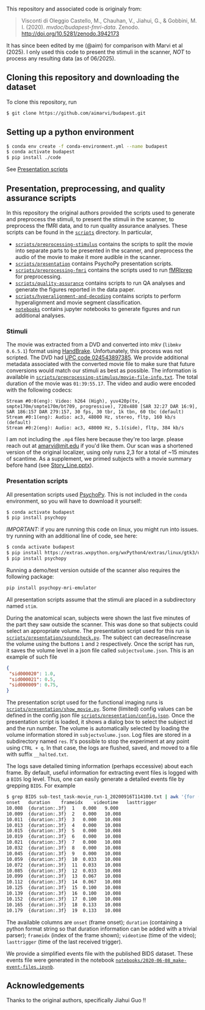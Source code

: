 This repository and associated code is originaly from:

> Visconti di Oleggio Castello, M., Chauhan,  V., Jiahui, G., & Gobbini, M. I. (2020).  *mvdoc/budapest-fmri-data*. Zenodo.  http://doi.org/10.5281/zenodo.3942173

It has since been edited by me (@aim) for comparison with Marvi et al (2025). I only used this code to present the stimuli in the scanner, *NOT* to process any resulting data (as of 06/2025).

## Cloning this repository and downloading the dataset

To clone this repository, run

```bash
$ git clone https://github.com/aimarvi/budapest.git
```

## Setting up a python environment
```bash
$ conda env create -f conda-environment.yml --name budapest
$ conda activate budapest
$ pip install ./code
```

See [Presentation scripts](#presentation-scripts)

## Presentation, preprocessing, and quality assurance scripts

In this repository the original authors provided the scripts used to generate and preprocess the stimuli, to present the stimuli in the scanner, to preprocess the fMRI data, and to run quality assurance analyses. These scripts can be found in the [`scripts`](scripts) directory. In particular,

- [`scripts/preprocessing-stimulus`](scripts/preprocessing-stimulus) contains the scripts to
  split the movie into separate parts to be presented in the scanner, and preprocess the audio of the movie to make it more audible in the scanner.
- [`scripts/presentation`](scripts/presentation) contains PsychoPy presentation scripts.
- [`scripts/preprocessing-fmri`](scripts/preprocessing-fmri) contains the scripts used to run [fMRIprep](https://fmriprep.readthedocs.io/) for preprocessing.
- [`scripts/quality-assurance`](scripts/quality-assurance) contains scripts to run QA analyses and generate the figures reported in the data paper.
- [`scripts/hyperalignment-and-decoding`](hyperalignment-and-decoding) contains scripts to perform hyperalignment and movie segment classification.
- [`notebooks`](notebooks) contains jupyter notebooks to generate figures and run additional analyses.

### Stimuli

The movie was extracted from a DVD and converted into mkv (`libmkv 0.6.5.1`) format using [HandBrake](https://handbrake.fr/). Unfortunately, this process was not scripted. The DVD had [UPC code 024543897385](https://www.upcitemdb.com/upc/24543897385). We provide additional metadata associated with the converted movie file to make sure that future conversions would match our stimuli as best as possible. The information is available in [`scripts/preprocessing-stimulus/movie-file-info.txt`](scripts/preprocessing-stimulus/movie-file-info.txt). The total duration of the movie was `01:39:55.17`. The video and audio were encoded with the following codecs:

```
Stream #0:0(eng): Video: h264 (High), yuv420p(tv, smpte170m/smpte170m/bt709, progressive), 720x480 [SAR 32:27 DAR 16:9], SAR 186:157 DAR 279:157, 30 fps, 30 tbr, 1k tbn, 60 tbc (default)
Stream #0:1(eng): Audio: ac3, 48000 Hz, stereo, fltp, 160 kb/s (default)
Stream #0:2(eng): Audio: ac3, 48000 Hz, 5.1(side), fltp, 384 kb/s
```
I am not including the `.mp4` files here because they're too large. please reach out at amarvi@mit.edu if you'd like them. Our scan was a shortened version of the original localizer, using only runs 2,3 for a total of ~15 minutes of scantime. As a supplement, we primed subjects with a movie summary before hand (see [Story_Line.pptx](Story_Line.pptx)). 


### Presentation scripts

All presentation scripts used [PsychoPy](https://www.psychopy.org/). This is not included in the `conda` environment, so you will have to download it yourself:

```bash
$ conda activate budapest
$ pip install psychopy
```

*IMPORTANT:* if you are running this code on linux, you might run into issues. try running with an additional line of code, see here:

```bash
$ conda activate budapest
$ pip install https://extras.wxpython.org/wxPython4/extras/linux/gtk3/ubuntu-22.04/wxPython-4.2.1-cp310-cp310-linux_x86_64.whl
$ pip install psychopy
```

Running a demo/test version outside of the scanner also requires the following package:

```bash
pip install psychopy-mri-emulator
```

All presentation scripts assume that the stimuli are placed in a subdirectory named `stim`.

During the anatomical scan, subjects were shown the last five minutes of the part they saw outside the scanner. This was done so that subjects could select an appropriate volume. The presentation script used for this run is [`scripts/presentation/soundcheck.py`](scripts/presentation/soundcheck.py). The subject can decrease/increase the volume using the buttons `1` and `2` respectively. Once the script has run, it saves the volume level in a json file called `subjectvolume.json`. This is an example of such file

```json
{
 "sid000020": 1.0,
 "sid000021": 0.5,
 "sid000009": 0.75,
}
```

The presentation script used for the functional imaging runs is [`scripts/presentation/show_movie.py`](scripts/presentation/show_movie.py). Some (limited) config values can be defined in the config json file [`scripts/presentation/config.json`](scripts/presentation/config.json). Once the presentation script is loaded, it shows a dialog box to select the subject id and the run number. The volume is automatically selected by loading the volume information stored in `subjectvolume.json`. Log files are stored in a subdirectory named `res`. It's possible to stop the experiment at any point using `CTRL + q`. In that case, the logs are flushed, saved, and moved to a file with suffix `__halted.txt`. 

The logs save detailed timing information (perhaps eccessive) about each frame. By default, useful information for extracting event files is logged with a `BIDS` log level. Thus, one can easily generate a detailed events file by grepping `BIDS`. For example

```bash
$ grep BIDS sub-test_task-movie_run-1_20200916T114100.txt | awk '{for (i=3; i<NF; i++) printf $i"\t";print $NF}' | head -20
onset	duration	frameidx	videotime	lasttrigger
10.008	{duration:.3f}	1	0.000	9.000
10.009	{duration:.3f}	2	0.000	10.008
10.011	{duration:.3f}	3	0.000	10.008
10.013	{duration:.3f}	4	0.000	10.008
10.015	{duration:.3f}	5	0.000	10.008
10.019	{duration:.3f}	6	0.000	10.008
10.021	{duration:.3f}	7	0.000	10.008
10.032	{duration:.3f}	8	0.000	10.008
10.045	{duration:.3f}	9	0.000	10.008
10.059	{duration:.3f}	10	0.033	10.008
10.072	{duration:.3f}	11	0.033	10.008
10.085	{duration:.3f}	12	0.033	10.008
10.099	{duration:.3f}	13	0.067	10.008
10.112	{duration:.3f}	14	0.067	10.008
10.125	{duration:.3f}	15	0.100	10.008
10.139	{duration:.3f}	16	0.100	10.008
10.152	{duration:.3f}	17	0.100	10.008
10.165	{duration:.3f}	18	0.133	10.008
10.179	{duration:.3f}	19	0.133	10.008
```

The available columns are `onset` (frame onset); `duration` (containing a python format string so that duration information can be added with a trivial parser); `frameidx` (index of the frame shown); `videotime` (time of the video); `lasttrigger` (time of the last received trigger).

We provide a simplified events file with the published BIDS dataset. These events file were generated in the notebook  [`notebooks/2020-06-08_make-event-files.ipynb`](notebooks/2020-06-08_make-event-files.ipynb).


## Acknowledgements

Thanks to the original authors, specifically Jiahui Guo !!
